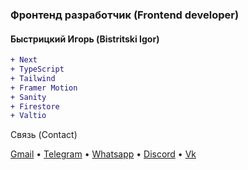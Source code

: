 ### Фронтенд разработчик (Frontend developer)

#### Быстрицкий Игорь (Bistritski Igor)

```diff
+ Next
+ TypeScript
+ Tailwind
+ Framer Motion
+ Sanity
+ Firestore
+ Valtio
```

Связь (Contact)

[Gmail](mailto:igor.bistr01092003@gmail.com) • [Telegram](https://t.me/piscopancer) • [Whatsapp](https://wa.me/89284379219) • [Discord](https://discordapp.com/users/piscopancer) • [Vk](https://vk.com/piscopancer)

